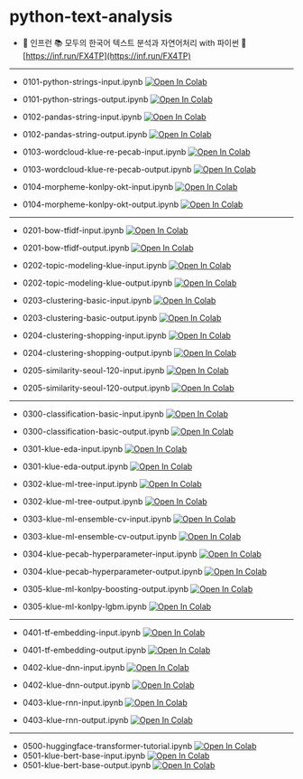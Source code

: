 # python-text-analysis

* 🌱 인프런 📚 모두의 한국어 텍스트 분석과 자연어처리 with 파이썬 🐍 [https://inf.run/FX4TP](https://inf.run/FX4TP)


------

* 0101-python-strings-input.ipynb [![Open In Colab](https://colab.research.google.com/assets/colab-badge.svg)](https://colab.research.google.com/github/corazzon/python-text-analysis/blob/main/0101-python-strings-input.ipynb)
* 0101-python-strings-output.ipynb [![Open In Colab](https://colab.research.google.com/assets/colab-badge.svg)](https://colab.research.google.com/github/corazzon/python-text-analysis/blob/main/0101-python-strings-output.ipynb)

* 0102-pandas-string-input.ipynb [![Open In Colab](https://colab.research.google.com/assets/colab-badge.svg)](https://colab.research.google.com/github/corazzon/python-text-analysis/blob/main/0102-pandas-string-input.ipynb)
* 0102-pandas-string-output.ipynb [![Open In Colab](https://colab.research.google.com/assets/colab-badge.svg)](https://colab.research.google.com/github/corazzon/python-text-analysis/blob/main/0102-pandas-string-output.ipynb)

* 0103-wordcloud-klue-re-pecab-input.ipynb [![Open In Colab](https://colab.research.google.com/assets/colab-badge.svg)](https://colab.research.google.com/github/corazzon/python-text-analysis/blob/main/0103-wordcloud-klue-re-pecab-input.ipynb)
* 0103-wordcloud-klue-re-pecab-output.ipynb [![Open In Colab](https://colab.research.google.com/assets/colab-badge.svg)](https://colab.research.google.com/github/corazzon/python-text-analysis/blob/main/0103-wordcloud-klue-re-pecab-output.ipynb)

* 0104-morpheme-konlpy-okt-input.ipynb [![Open In Colab](https://colab.research.google.com/assets/colab-badge.svg)](https://colab.research.google.com/github/corazzon/python-text-analysis/blob/main/0104-morpheme-konlpy-okt-input.ipynb)
* 0104-morpheme-konlpy-okt-output.ipynb [![Open In Colab](https://colab.research.google.com/assets/colab-badge.svg)](https://colab.research.google.com/github/corazzon/python-text-analysis/blob/main/0104-morpheme-konlpy-okt-output.ipynb)

------

* 0201-bow-tfidf-input.ipynb [![Open In Colab](https://colab.research.google.com/assets/colab-badge.svg)](https://colab.research.google.com/github/corazzon/python-text-analysis/blob/main/0201-bow-tfidf-input.ipynb)
* 0201-bow-tfidf-output.ipynb [![Open In Colab](https://colab.research.google.com/assets/colab-badge.svg)](https://colab.research.google.com/github/corazzon/python-text-analysis/blob/main/0201-bow-tfidf-output.ipynb)

* 0202-topic-modeling-klue-input.ipynb [![Open In Colab](https://colab.research.google.com/assets/colab-badge.svg)](https://colab.research.google.com/github/corazzon/python-text-analysis/blob/main/0202-topic-modeling-klue-input.ipynb)
* 0202-topic-modeling-klue-output.ipynb [![Open In Colab](https://colab.research.google.com/assets/colab-badge.svg)](https://colab.research.google.com/github/corazzon/python-text-analysis/blob/main/0202-topic-modeling-klue-output.ipynb)

* 0203-clustering-basic-input.ipynb [![Open In Colab](https://colab.research.google.com/assets/colab-badge.svg)](https://colab.research.google.com/github/corazzon/python-text-analysis/blob/main/0203-clustering-basic-input.ipynb)
* 0203-clustering-basic-output.ipynb [![Open In Colab](https://colab.research.google.com/assets/colab-badge.svg)](https://colab.research.google.com/github/corazzon/python-text-analysis/blob/main/0203-clustering-basic-output.ipynb)

* 0204-clustering-shopping-input.ipynb [![Open In Colab](https://colab.research.google.com/assets/colab-badge.svg)](https://colab.research.google.com/github/corazzon/python-text-analysis/blob/main/0204-clustering-shopping-input.ipynb)
* 0204-clustering-shopping-output.ipynb [![Open In Colab](https://colab.research.google.com/assets/colab-badge.svg)](https://colab.research.google.com/github/corazzon/python-text-analysis/blob/main/0204-clustering-shopping-output.ipynb)

* 0205-similarity-seoul-120-input.ipynb [![Open In Colab](https://colab.research.google.com/assets/colab-badge.svg)](https://colab.research.google.com/github/corazzon/python-text-analysis/blob/main/0205-similarity-seoul-120-input.ipynb)
* 0205-similarity-seoul-120-output.ipynb [![Open In Colab](https://colab.research.google.com/assets/colab-badge.svg)](https://colab.research.google.com/github/corazzon/python-text-analysis/blob/main/0205-similarity-seoul-120-output.ipynb)

------

* 0300-classification-basic-input.ipynb [![Open In Colab](https://colab.research.google.com/assets/colab-badge.svg)](https://colab.research.google.com/github/corazzon/python-text-analysis/blob/main/0300-classification-basic-input.ipynb)
* 0300-classification-basic-output.ipynb [![Open In Colab](https://colab.research.google.com/assets/colab-badge.svg)](https://colab.research.google.com/github/corazzon/python-text-analysis/blob/main/0300-classification-basic-output.ipynb)

* 0301-klue-eda-input.ipynb [![Open In Colab](https://colab.research.google.com/assets/colab-badge.svg)](https://colab.research.google.com/github/corazzon/python-text-analysis/blob/main/0301-klue-eda-input.ipynb)
* 0301-klue-eda-output.ipynb [![Open In Colab](https://colab.research.google.com/assets/colab-badge.svg)](https://colab.research.google.com/github/corazzon/python-text-analysis/blob/main/0301-klue-eda-output.ipynb)

* 0302-klue-ml-tree-input.ipynb [![Open In Colab](https://colab.research.google.com/assets/colab-badge.svg)](https://colab.research.google.com/github/corazzon/python-text-analysis/blob/main/0302-klue-ml-tree-input.ipynb)
* 0302-klue-ml-tree-output.ipynb [![Open In Colab](https://colab.research.google.com/assets/colab-badge.svg)](https://colab.research.google.com/github/corazzon/python-text-analysis/blob/main/0302-klue-ml-tree-output.ipynb)

* 0303-klue-ml-ensemble-cv-input.ipynb [![Open In Colab](https://colab.research.google.com/assets/colab-badge.svg)](https://colab.research.google.com/github/corazzon/python-text-analysis/blob/main/0303-klue-ml-ensemble-cv-input.ipynb)
* 0303-klue-ml-ensemble-cv-output.ipynb [![Open In Colab](https://colab.research.google.com/assets/colab-badge.svg)](https://colab.research.google.com/github/corazzon/python-text-analysis/blob/main/0303-klue-ml-ensemble-cv-output.ipynb)

* 0304-klue-pecab-hyperparameter-input.ipynb [![Open In Colab](https://colab.research.google.com/assets/colab-badge.svg)](https://colab.research.google.com/github/corazzon/python-text-analysis/blob/main/0304-klue-pecab-hyperparameter-input.ipynb)
* 0304-klue-pecab-hyperparameter-output.ipynb [![Open In Colab](https://colab.research.google.com/assets/colab-badge.svg)](https://colab.research.google.com/github/corazzon/python-text-analysis/blob/main/0304-klue-pecab-hyperparameter-output.ipynb)

* 0305-klue-ml-konlpy-boosting-output.ipynb [![Open In Colab](https://colab.research.google.com/assets/colab-badge.svg)](https://colab.research.google.com/github/corazzon/python-text-analysis/blob/main/0305-klue-ml-konlpy-boosting-output.ipynb)
* 0305-klue-ml-konlpy-lgbm.ipynb [![Open In Colab](https://colab.research.google.com/assets/colab-badge.svg)](https://colab.research.google.com/github/corazzon/python-text-analysis/blob/main/0305-klue-ml-konlpy-lgbm.ipynb)

------

* 0401-tf-embedding-input.ipynb [![Open In Colab](https://colab.research.google.com/assets/colab-badge.svg)](https://colab.research.google.com/github/corazzon/python-text-analysis/blob/main/0401-tf-embedding-input.ipynb)
* 0401-tf-embedding-output.ipynb [![Open In Colab](https://colab.research.google.com/assets/colab-badge.svg)](https://colab.research.google.com/github/corazzon/python-text-analysis/blob/main/0401-tf-embedding-output.ipynb)

* 0402-klue-dnn-input.ipynb [![Open In Colab](https://colab.research.google.com/assets/colab-badge.svg)](https://colab.research.google.com/github/corazzon/python-text-analysis/blob/main/0402-klue-dnn-input.ipynb)
* 0402-klue-dnn-output.ipynb [![Open In Colab](https://colab.research.google.com/assets/colab-badge.svg)](https://colab.research.google.com/github/corazzon/python-text-analysis/blob/main/0402-klue-dnn-output.ipynb)

* 0403-klue-rnn-input.ipynb [![Open In Colab](https://colab.research.google.com/assets/colab-badge.svg)](https://colab.research.google.com/github/corazzon/python-text-analysis/blob/main/0403-klue-rnn-input.ipynb)
* 0403-klue-rnn-output.ipynb [![Open In Colab](https://colab.research.google.com/assets/colab-badge.svg)](https://colab.research.google.com/github/corazzon/python-text-analysis/blob/main/0403-klue-rnn-output.ipynb)

------

* 0500-huggingface-transformer-tutorial.ipynb [![Open In Colab](https://colab.research.google.com/assets/colab-badge.svg)](https://colab.research.google.com/github/corazzon/python-text-analysis/blob/main/0500-huggingface-transformer-tutorial.ipynb)
* 0501-klue-bert-base-input.ipynb [![Open In Colab](https://colab.research.google.com/assets/colab-badge.svg)](https://colab.research.google.com/github/corazzon/python-text-analysis/blob/main/0501-klue-bert-base-input.ipynb)
* 0501-klue-bert-base-output.ipynb [![Open In Colab](https://colab.research.google.com/assets/colab-badge.svg)](https://colab.research.google.com/github/corazzon/python-text-analysis/blob/main/0501-klue-bert-base-output.ipynb)

